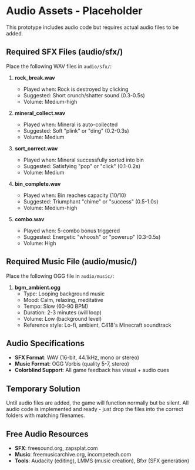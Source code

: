 # Audio Assets - Placeholder

This prototype includes audio code but requires actual audio files to be added.

## Required SFX Files (audio/sfx/)

Place the following WAV files in `audio/sfx/`:

1. **rock_break.wav**
   - Played when: Rock is destroyed by clicking
   - Suggested: Short crunch/shatter sound (0.3-0.5s)
   - Volume: Medium-high

2. **mineral_collect.wav**
   - Played when: Mineral is auto-collected
   - Suggested: Soft "plink" or "ding" (0.2-0.3s)
   - Volume: Medium

3. **sort_correct.wav**
   - Played when: Mineral successfully sorted into bin
   - Suggested: Satisfying "pop" or "click" (0.1-0.2s)
   - Volume: Medium

4. **bin_complete.wav**
   - Played when: Bin reaches capacity (10/10)
   - Suggested: Triumphant "chime" or "success" (0.5-1.0s)
   - Volume: Medium-high

5. **combo.wav**
   - Played when: 5-combo bonus triggered
   - Suggested: Energetic "whoosh" or "powerup" (0.3-0.5s)
   - Volume: High

## Required Music File (audio/music/)

Place the following OGG file in `audio/music/`:

1. **bgm_ambient.ogg**
   - Type: Looping background music
   - Mood: Calm, relaxing, meditative
   - Tempo: Slow (60-90 BPM)
   - Duration: 2-3 minutes (will loop)
   - Volume: Low (background level)
   - Reference style: Lo-fi, ambient, C418's Minecraft soundtrack

## Audio Specifications

- **SFX Format**: WAV (16-bit, 44.1kHz, mono or stereo)
- **Music Format**: OGG Vorbis (quality 5-7, stereo)
- **Colorblind Support**: All game feedback has visual + audio cues

## Temporary Solution

Until audio files are added, the game will function normally but be silent. All audio code is implemented and ready - just drop the files into the correct folders with matching filenames.

## Free Audio Resources

- **SFX**: freesound.org, zapsplat.com
- **Music**: freemusicarchive.org, incompetech.com
- **Tools**: Audacity (editing), LMMS (music creation), Bfxr (SFX generation)
